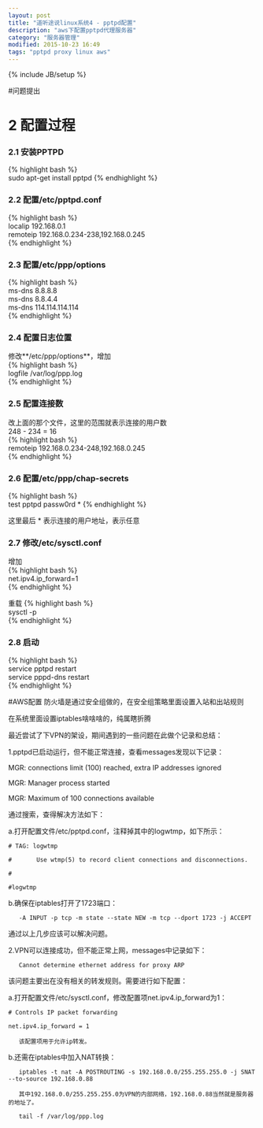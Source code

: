 ```yaml
---
layout: post
title: "道听途说linux系统4 - pptpd配置"
description: "aws下配置pptpd代理服务器"
category: "服务器管理"
modified: 2015-10-23 16:49
tags: "pptpd proxy linux aws"
---
```

{% include JB/setup %}

#问题提出

# 2 配置过程
### 2.1 安装PPTPD
{% highlight bash %}   
sudo apt-get install pptpd
{% endhighlight %}

### 2.2 配置/etc/pptpd.conf
{% highlight bash %}   
localip 192.168.0.1  
remoteip 192.168.0.234-238,192.168.0.245  
{% endhighlight %}

### 2.3 配置/etc/ppp/options
{% highlight bash %}   
ms-dns 8.8.8.8  
ms-dns 8.8.4.4  
ms-dns 114.114.114.114  
{% endhighlight %}

### 2.4 配置日志位置

修改**/etc/ppp/options**，增加  
{% highlight bash %}   
logfile /var/log/ppp.log  
{% endhighlight %}

### 2.5 配置连接数
改上面的那个文件，这里的范围就表示连接的用户数  
248 - 234 = 16    
{% highlight bash %}   
remoteip 192.168.0.234-248,192.168.0.245  
{% endhighlight %}

### 2.6 配置/etc/ppp/chap-secrets
{% highlight bash %}   
test pptpd passw0rd * 
{% endhighlight %}

这里最后 * 表示连接的用户地址，表示任意

### 2.7 修改/etc/sysctl.conf
增加  
{% highlight bash %}   
net.ipv4.ip_forward=1  
{% endhighlight %}

重载
{% highlight bash %}   
sysctl -p  
{% endhighlight %}

### 2.8 启动
{% highlight bash %}   
service pptpd restart  
service pppd-dns restart  
{% endhighlight %}

#AWS配置
防火墙是通过安全组做的，在安全组策略里面设置入站和出站规则

在系统里面设置iptables啥啥啥的，纯属瞎折腾



最近尝试了下VPN的架设，期间遇到的一些问题在此做个记录和总结：

1.pptpd已启动运行，但不能正常连接，查看messages发现以下记录：


MGR: connections limit (100) reached, extra IP addresses ignored

MGR: Manager process started

MGR: Maximum of 100 connections available

   通过搜索，查得解决方法如下：

   a.打开配置文件/etc/pptpd.conf，注释掉其中的logwtmp，如下所示：


    # TAG: logwtmp

    #       Use wtmp(5) to record client connections and disconnections.

    #

    #logwtmp

   b.确保在iptables打开了1723端口：

       -A INPUT -p tcp -m state --state NEW -m tcp --dport 1723 -j ACCEPT

   通过以上几步应该可以解决问题。



2.VPN可以连接成功，但不能正常上网，messages中记录如下：

       Cannot determine ethernet address for proxy ARP

   该问题主要出在没有相关的转发规则。需要进行如下配置：

   a.打开配置文件/etc/sysctl.conf，修改配置项net.ipv4.ip_forward为1：    

    # Controls IP packet forwarding

    net.ipv4.ip_forward = 1

       该配置项用于允许ip转发。

   b.还需在iptables中加入NAT转换：

       iptables -t nat -A POSTROUTING -s 192.168.0.0/255.255.255.0 -j SNAT --to-source 192.168.0.88

       其中192.168.0.0/255.255.255.0为VPN的内部网络，192.168.0.88当然就是服务器的地址了。
       
       tail -f /var/log/ppp.log